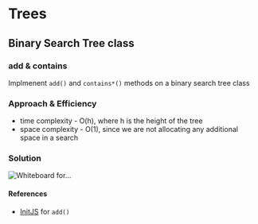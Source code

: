 # Trees

##  Binary Search Tree class

### add & contains
Implmenent `add()` and `contains*()` methods on a binary search tree class

### Approach & Efficiency
- time complexity - O(h), where h is the height of the tree
- space complexity - O(1), since we are not allocating any additional space in a search

### Solution
![Whiteboard for...]()

#### References
- [InitJS](https://initjs.org/implement-a-binary-search-tree-in-javascript-952a44ee7c26) for `add()`